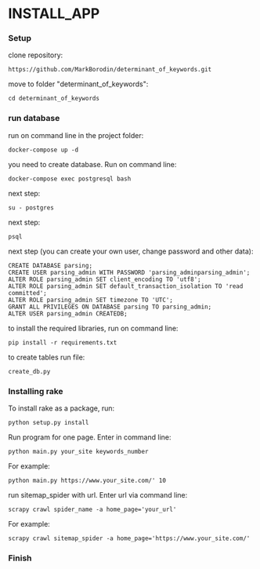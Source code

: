 # INSTALL_APP


### Setup

clone repository:
```
https://github.com/MarkBorodin/determinant_of_keywords.git
```
move to folder "determinant_of_keywords":
```
cd determinant_of_keywords
```

### run database

run on command line in the project folder:

```
docker-compose up -d
```

you need to create database. Run on command line:
```
docker-compose exec postgresql bash
```
next step:
```
su - postgres
```
next step:
```
psql
```
next step (you can create your own user, change password and other data):
```
CREATE DATABASE parsing; 
CREATE USER parsing_admin WITH PASSWORD 'parsing_adminparsing_admin';
ALTER ROLE parsing_admin SET client_encoding TO 'utf8';
ALTER ROLE parsing_admin SET default_transaction_isolation TO 'read committed';
ALTER ROLE parsing_admin SET timezone TO 'UTC';
GRANT ALL PRIVILEGES ON DATABASE parsing TO parsing_admin;
ALTER USER parsing_admin CREATEDB;

```
to install the required libraries, run on command line:
```
pip install -r requirements.txt
```

to create tables run file:
```
create_db.py
```
### Installing rake

To install rake as a package, run:

```
python setup.py install
```


Run program for one page. Enter in command line:

```
python main.py your_site keywords_number
```


For example:

```
python main.py https://www.your_site.com/' 10
```


run sitemap_spider with url. Enter url via command line:
```
scrapy crawl spider_name -a home_page='your_url'
```

For example:

```
scrapy crawl sitemap_spider -a home_page='https://www.your_site.com/'
```

### Finish
